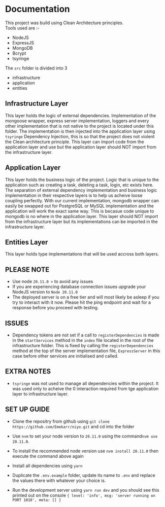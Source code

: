 # Documentation

This project was build using Clean Architecture principles.  
Tools used are :-
- NodeJS
- ExpressJS 
- MongoDB
- Bcrypt
- tsyringe  

The `src` folder is divided into 3  
- infrastructure
- application
- entities  

## Infrastructure Layer  
This layer holds the logic of external dependencies. Implementation of the mongoose wrapper, express server implementation, loggers and every other implementation that is not native to the project is located under this folder. The implementation is then injected into the application layer using `tsyringe` Dependency Injection, this is so that the project does not violent the Clean architecture principle. This layer can import code from the application layer and use but the application layer should NOT import from the infrastructure layer.

## Application Layer  
This layer holds the business logic of the project. Logic that is unique to the application such as creating a task, deleting a task, login, etc exists here. The separation of external dependency implementation and business logic implementation in their respective layers is to help us acheive loose coupling perfectly. With our current implementation, mongodb wrapper can easily be swapped out for PostgreSQL or MySQL implementation and the application will work the exact same way. This is becasue code unique to mongodb is no where in the application layer. This layer should NOT import from the infrastructure layer but its implementations can be imported in the infrastructure layer.

## Entities Layer  
This layer holds type implementations that will be used accross both layers. 


## PLEASE NOTE
- Use node `20.11.0 >` to avoid any issues
- If you are experiencing database connection issues upgrade your NodeJS version to `Node 20.11.0`
- The deployed server is on a free tier and will most likely be asleep if you try to interact with it now. Please hit the ping endpoint and wait for a response before you proceed with testing.

## ISSUES
- Dependency tokens are not set if a call to `registerDependencies` is made in the `startServices` method in the `index` file located in the root of the infrastructure folder. This is fixed by calling the `registerDependencies` method at the top of the server implementation file, `ExpressServer` in this case before other services are initialised and called.

## EXTRA NOTES
- `tsyringe` was not used to manage all dependencies within the project. It was used only to acheive the 0 interaction required from tge application layer to infrastructure layer.

## SET UP GUIDE
- Clone the repositry from github using `git clone https://github.com/Emekarr/niyo.git` and cd into the folder

- Use `nvm` to set your node version to `20.11.0` using the command`nvm use 20.11.0`.

- To install the recommended node version use `nvm install 20.11.0` then execute the command above again

- Install all dependencies using `yarn`

- Duplicate the `.env.example` folder, update its name to `.env` and replace the values there with whatever your choice is.

- Run the development server using `yarn run dev` and you should see this printed out on the console `{ level: 'info', msg: 'server running on PORT 1010', meta: [] }`
